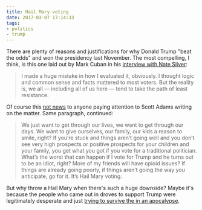 ```yaml
---
title: Hail Mary voting
date: 2017-03-07 17:14:33
tags:
- politics
- trump
---
```


There are plenty of reasons and justifications for why Donald Trump "beat the odds" and won the presidency last November. The most compelling, I think, is this one laid out by Mark Cuban in his [interview with Nate Silver](https://fivethirtyeight.com/features/nate-silver-and-mark-cuban-talk-a-lot-of-politics-and-a-little-basketball/):

> I made a huge mistake in how I evaluated it, obviously. I thought logic and common sense and facts mattered to most voters. But the reality is, we all — including all of us here — tend to take the path of least resistance.

Of course this [not news](http://blog.dilbert.com/post/135197159371/a-voters-guide-to-thinking) to anyone paying attention to Scott Adams writing on the  matter. Same paragraph, continued:

> We just want to get through our lives, we want to get through our days. We want to give ourselves, our family, our kids a reason to smile, right? If you’re stuck and things aren’t going well and you don’t see very high prospects or positive prospects for your children and your family, you get what you got if you vote for a traditional politician. What’s the worst that can happen if I vote for Trump and he turns out to be an idiot, right? More of my friends will have opioid issues? If things are already going poorly, if things aren’t going the way you anticipate, go for it. It’s Hail Mary voting.

But why throw a Hail Mary when there's such a huge downside? Maybe it's because the people who came out in droves to support Trump were legitimately desperate and just [trying to survive the in an apocalypse](http://chrisbredesen.com/2017/02/19/compelling-take-on-right-vs-left/).

